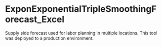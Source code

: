 # ExponExponentialTripleSmoothingForecast_Excel
Supply side forecast used for labor planning in multiple locations. This tool was deployed to a production environment.
